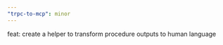 ```yaml
---
"trpc-to-mcp": minor
---
```


feat: create a helper to transform procedure outputs to human language
